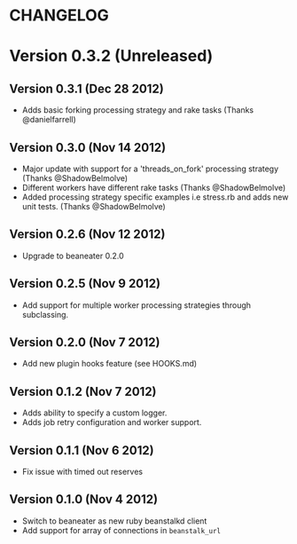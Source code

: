 # CHANGELOG

# Version 0.3.2 (Unreleased)

## Version 0.3.1 (Dec 28 2012)

 * Adds basic forking processing strategy and rake tasks (Thanks @danielfarrell)

## Version 0.3.0 (Nov 14 2012)

 * Major update with support for a 'threads_on_fork' processing strategy (Thanks @ShadowBelmolve)
 * Different workers have different rake tasks (Thanks @ShadowBelmolve)
 * Added processing strategy specific examples i.e stress.rb and adds new unit tests. (Thanks @ShadowBelmolve)

## Version 0.2.6 (Nov 12 2012)

 * Upgrade to beaneater 0.2.0

## Version 0.2.5 (Nov 9 2012)

 * Add support for multiple worker processing strategies through subclassing.

## Version 0.2.0 (Nov 7 2012)

 * Add new plugin hooks feature (see HOOKS.md)

## Version 0.1.2 (Nov 7 2012)

 * Adds ability to specify a custom logger.
 * Adds job retry configuration and worker support.

## Version 0.1.1 (Nov 6 2012)

 * Fix issue with timed out reserves

## Version 0.1.0 (Nov 4 2012)

 * Switch to beaneater as new ruby beanstalkd client
 * Add support for array of connections in `beanstalk_url`